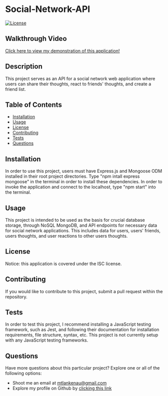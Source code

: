 # Social-Network-API
[![License](https://img.shields.io/badge/License-ISC-red.svg)](https://opensource.org/licenses/ISC)

## Walkthrough Video
<a href="https://vimeo.com/664059884/be6c8c137f" target="_blank">Click here to view my demonstration of this application!</a>

## Description
This project serves as an API for a social network web application where users can share their thoughts, react to friends' thoughts, and create a friend list.

## Table of Contents
* [Installation](#installation)
* [Usage](#usage)
* [License](#license)
* [Contributing](#contributing)
* [Tests](#tests)
* [Questions](#questions)

<a name="install"></a>
## Installation
In order to use this project, users must have Express.js and Mongoose ODM installed in their root project directories.  Type "npm intall express mongoose" in the terminal in order to install these dependencies.  In order to invoke the application and connect to the localhost, type "npm start" into the terminal.

<a name="usage"></a>
## Usage
This project is intended to be used as the basis for crucial database storage, through NoSQL MongoDB, and API endpoints for necessary data for social network applications.  This includes data for users, users' friends, users thoughts, and user reactions to other users thoughts.

<a name="license"></a>
## License
Notice: this application is covered under the ISC license.

<a name="contribute"></a>
## Contributing
If you would like to contribute to this project, submit a pull request within the repository.

<a name="tests"></a>
## Tests
In order to test this project, I recommend installing a JavaScript testing framework, such as Jest, and following their documentation for installation requirements, file structure, syntax, etc. This project is not currently setup with any JavaScript testing frameworks.

<a name="questions"></a>
## Questions
Have more questions about this particular project? Explore one or all of the following options:
* Shoot me an email at <a href = "mailto: mtlankenau@gmail.com">mtlankenau@gmail.com</a>
* Explore my profile on Github by <a href="https://www.github.com/mtlankenau">clicking this link</a>
